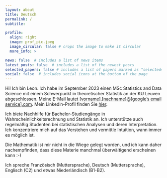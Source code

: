 ```yaml
---
layout: about
title: Deutsch
permalink: /
subtitle:

profile:
  align: right
  image: prof_pic.jpeg
  image_circular: false # crops the image to make it circular
  more_info: >

news: false  # includes a list of news items
latest_posts: false  # includes a list of the newest posts
selected_papers: false # includes a list of papers marked as "selected={true}"
social: false  # includes social icons at the bottom of the page
---
```


Hi! Ich bin Leon. Ich habe im September 2023 einen MSc Statistics and Data Science mit einem Schwerpunkt in theoretischer Statistik an der KU Leuven abgeschlossen. Meine E-Mail lautet <a href='#'>[vorname].[nachname]@[google’s email service].com</a>. Mein Linkedin-Profil finden Sie [hier]((https://linkedin.com/in/leonrofagha/)).

Ich biete Nachhilfe für Bachelor-Studiengänge in Wahrscheinlichkeitsrechnung und Statistik an. Ich unterstütze auch regelmäßig Studenten bei statistischen Analysen und deren Interpretation. Ich konzentriere mich auf das Verstehen und vermittle Intuition, wann immer es möglich ist. 

Die Mathematik ist mir nicht in die Wiege gelegt worden, und ich kann daher nachempfinden, dass diese Materie manchmal überwältigend erscheinen kann :-)

Ich spreche Französisch (Muttersprache), Deutsch (Muttersprache), Englisch (C2) und etwas Niederländisch (B1-B2).
